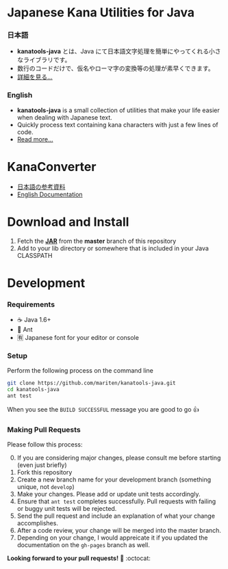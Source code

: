 # Japanese Kana Utilities for Java
### 日本語
* **kanatools-java** とは、Java にて日本語文字処理を簡単にやってくれる小さなライブラリです。
* 数行のコードだけで、仮名やローマ字の変換等の処理が素早くできます。
* [詳細を見る...](http://mariten.github.io/kanatools-java/ja/)

### English
* **kanatools-java** is a small collection of utilities that make your life easier when dealing with Japanese text.
* Quickly process text containing kana characters with just a few lines of code.
* [Read more...](http://mariten.github.io/kanatools-java/en/)

# KanaConverter
* [日本語の参考資料](http://mariten.github.io/kanatools-java/ja/kana-converter/)
* [English Documentation](http://mariten.github.io/kanatools-java/en/kana-converter/)

# Download and Install
1. Fetch the [**JAR**](https://github.com/mariten/kanatools-java/blob/master/compiled/jar/kanatools.jar) from the **master** branch of this repository
2. Add to your lib directory or somewhere that is included in your Java CLASSPATH

# Development
### Requirements
* :coffee: Java 1.6+
* :ant: Ant
* :u6709: Japanese font for your editor or console

### Setup
Perform the following process on the command line
```bash
git clone https://github.com/mariten/kanatools-java.git
cd kanatools-java
ant test
```

When you see the `BUILD SUCCESSFUL` message you are good to go :thumbsup:

### Making Pull Requests
Please follow this process:

0. If you are considering major changes, please consult me before starting (even just briefly)
1. Fork this repository
2. Create a new branch name for your development branch (something unique, not `develop`)
3. Make your changes.  Please add or update unit tests accordingly.
4. Ensure that `ant test` completes successfully.  Pull requests with failing or buggy unit tests will be rejected.
5. Send the pull request and include an explanation of what your change accomplishes.
6. After a code review, your change will be merged into the master branch.
7. Depending on your change, I would appreicate it if you updated the documentation on the `gh-pages` branch as well.

**Looking forward to your pull requests!** :memo: :octocat:
